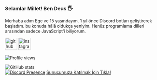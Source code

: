 ### Selamlar Millet! Ben Deus 🖐

Merhaba adım Ege ve 15 yaşındayım. 1 yıl önce Discord botları geliştirerek başladım. bu konuda hâlâ oldukça yeniyim. Henüz programlama dilleri arasından sadece JavaScript'i biliyorum.

[<img src='https://cdn.jsdelivr.net/npm/simple-icons@3.0.1/icons/github.svg' alt='github' height='40'>](https://github.com/deussxd)  [<img src='https://cdn.jsdelivr.net/npm/simple-icons@3.0.1/icons/instagram.svg' alt='instagram' height='40'>](https://www.instagram.com/deussxd_/)

![Profile views](https://gpvc.arturio.dev/deussxd)  

![GitHub stats](https://github-readme-stats.vercel.app/api?username=deussxd&show_icons=true)  
[![Discord Presence](https://lanyard-profile-readme.vercel.app/api/796263552771817472?hideDiscrim=true)](https://discord.com/users/924636223895662592)
[Sunucumuza Katılmak İçin Tıkla!](https://discord.gg/ata44) 
